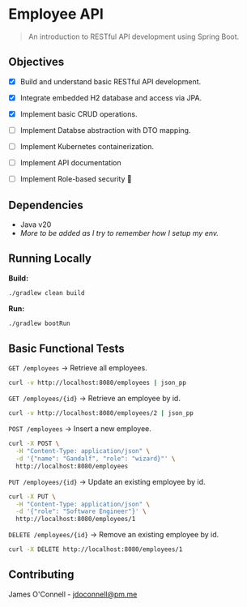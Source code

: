 # Employee API
> An introduction to RESTful API development using Spring Boot.

## Objectives
- [x] Build and understand basic RESTful API development.
- [x] Integrate embedded H2 database and access via JPA.
- [x] Implement basic CRUD operations.
- [ ] Implement Databse abstraction with DTO mapping.
- [ ] Implement Kubernetes containerization.
- [ ] Implement API documentation
- [ ] Implement Role-based security :shrug:


## Dependencies
- Java v20
- *More to be added as I try to remember how I setup my env.*

## Running Locally

**Build:**
```bash
./gradlew clean build
```

**Run:**
```bash
./gradlew bootRun
```

## Basic Functional Tests

`GET /employees` -> Retrieve all employees.
```bash
curl -v http://localhost:8080/employees | json_pp
```

`GET /employees/{id}` -> Retrieve an employee by id.
```bash
curl -v http://localhost:8080/employees/2 | json_pp
```

`POST /employees` -> Insert a new employee.
```bash
curl -X POST \
  -H "Content-Type: application/json" \
  -d '{"name": "Gandalf", "role": "wizard}"' \
  http://localhost:8080/employees
```

`PUT /employees/{id}` -> Update an existing employee by id.
```bash
curl -X PUT \
  -H "Content-Type: application/json" \
  -d '{"role": "Software Engineer"}' \ 
  http://localhost:8080/employees/1
```

`DELETE /employees/{id}` -> Remove an existing employee by id.
```bash
curl -X DELETE http://localhost:8080/employees/1
```

## Contributing
James O'Connell - jdoconnell@pm.me
